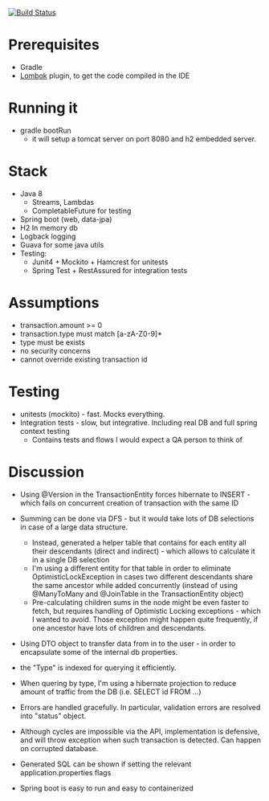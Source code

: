[![Build Status](https://travis-ci.org/yonatang/n26-transactions.svg?branch=master)](https://travis-ci.org/yonatang/n26-transactions)

# Prerequisites
* Gradle
* [Lombok](https://projectlombok.org) plugin, to get the code compiled in the IDE

# Running it
* gradle bootRun 
    * it will setup a tomcat server on port 8080 and h2 embedded server.

# Stack
* Java 8
    * Streams, Lambdas
    * CompletableFuture for testing
* Spring boot (web, data-jpa)
* H2 In memory db
* Logback logging
* Guava for some java utils
* Testing:
    * Junit4 + Mockito + Hamcrest for unitests
    * Spring Test + RestAssured for integration tests
 
# Assumptions
* transaction.amount >= 0
* transaction.type must match \[a-zA-Z0-9\]*
* type must be exists
* no security concerns
* cannot override existing transaction id

# Testing
* unitests (mockito) - fast. Mocks everything.
* Integration tests - slow, but integrative. Including real DB and full spring context testing
    * Contains tests and flows I would expect a QA person to think of

# Discussion
* Using @Version in the TransactionEntity forces hibernate to INSERT - which fails on concurrent creation
  of transaction with the same ID
* Summing can be done via DFS - but it would take lots of DB selections in case of a large 
  data structure.
    * Instead, generated a helper table that contains for each entity all their 
      descendants (direct and indirect) - which allows to calculate it in a single 
      DB selection
    * I'm using a different entity for that table in order to eliminate OptimisticLockException
      in cases two different descendants share the same ancestor while added concurrently
      (instead of using @ManyToMany and @JoinTable in the TransactionEntity object)
    * Pre-calculating children sums in the node might be even faster to fetch, but requires
      handling of Optimistic Locking exceptions - which I wanted to avoid. Those exception might
      happen quite frequently, if one ancestor have lots of children and descendants.
* Using DTO object to transfer data from in to the user - in order to encapsulate some of the internal db
  properties.
* the "Type" is indexed for querying it efficiently. 
* When quering by type, I'm using a hibernate projection
  to reduce amount of traffic from the DB (i.e. SELECT id FROM ...)
  
* Errors are handled gracefully. In particular, validation errors are resolved into "status" object.
  
* Although cycles are impossible via the API, implementation is defensive, and will throw exception
  when such transaction is detected. Can happen on corrupted database.
* Generated SQL can be shown if setting the relevant application.properties flags 

* Spring boot is easy to run and easy to containerized

